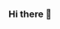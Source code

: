 ### Hi there 👋

<!--
**qudoos92/qudoos92** is a ✨ _special_ ✨ repository because its `README.md` (this file) appears on your GitHub profile.

Here are some ideas to get you started:

- 🔭 I’m currently working on Web Design
- 🌱 I’m currently learning Videography
- 👯 I’m looking to collaborate on UI/UX Design
- 🤔 I’m looking for help with ...
- 💬 Ask me about ...
- 📫 How to reach me: qudoosforall@gmail.com
- 😄 Pronouns: ...
- ⚡ Fun fact: ...
-->
